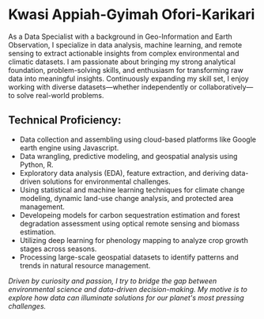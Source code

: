 # Kwasi Appiah-Gyimah Ofori-Karikari

As a Data Specialist with a background in Geo-Information and Earth Observation, I specialize in data analysis, machine learning, and remote sensing to extract actionable insights from complex environmental and climatic datasets. I am passionate about bringing my strong analytical foundation, problem-solving skills, and enthusiasm for transforming raw data into meaningful insights. Continuously expanding my skill set, I enjoy working with diverse datasets—whether independently or collaboratively—to solve real-world problems.

## Technical Proficiency:
- Data collection and assembling using cloud-based platforms like Google earth engine using Javascript.
- Data wrangling, predictive modeling, and geospatial analysis using Python, R.
- Exploratory data analysis (EDA), feature extraction, and deriving data-driven solutions for environmental challenges.
- Using statistical and machine learning techniques for climate change modeling, dynamic land-use change analysis, and protected area management.
- Developeing models for carbon sequestration estimation and forest degradation assessment using optical remote sensing and biomass estimation.
- Utilizing deep learning for phenology mapping to analyze crop growth stages across seasons.
- Processing large-scale geospatial datasets to identify patterns and trends in natural resource management.

*Driven by curiosity and passion, I try to bridge the gap between environmental science and data-driven decision-making. My motive is to explore how data can illuminate solutions for our planet's most pressing challenges.*





